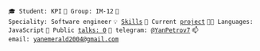 <code>🎓 Student: KPI</code>
<code>🎪 Group: IM-12</code>
<code>👷 Speciality: Software engineer</code>
<code>💡 [Skills](SKILLS.md)</code>
<code>🧻 Current [project](https://github.com/YanPetrov7/CardGameBunker)</code>
<code>🧑‍💻 Languages: JavaScript</code>
<code>📢 Public [talks: 0](TALKS.md)</code>
<code>💬 telegram: [@YanPetrov7](https://telegram.me/YanPetrov7)</code>
<code>📫 email: yanemerald2004@gmail.com</code>
